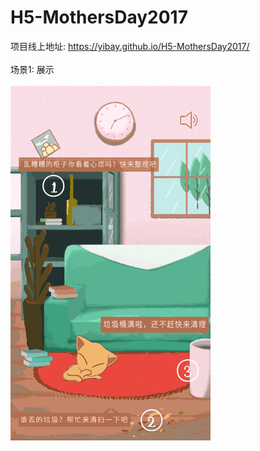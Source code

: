 # H5-MothersDay2017
项目线上地址: https://yibay.github.io/H5-MothersDay2017/ <br/>
<br/>
场景1: 展示<br/>
<br/>
<img src='./public/images/场景1.gif' >
